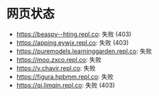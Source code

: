 # 网页状态
- https://beaspy--hting.repl.co: 失败 (403)
- https://apping.eywjx.repl.co: 失败 (403)
- https://puremodels.learninggarden.repl.co: 失败
- https://moo.zxco.repl.co: 失败
- https://v.chavir.repl.co: 失败
- https://figura.hpbmm.repl.co: 失败
- https://qi.limqin.repl.co: 失败 (403)
